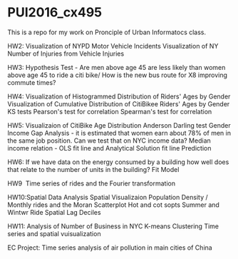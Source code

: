 # PUI2016_cx495
This is a repo for my work on Pronciple of Urban Informatocs class.

HW2: Visualization of NYPD Motor Vehicle Incidents 
     Visualization of NY Number of Injuries from Vehicle Injuries
     
HW3: Hypothesis Test - Are men above age 45 are less likely than women above age 45 to ride a citi bike/ How is the new bus        route for X8 improving commute times?

HW4: Visualization of Histogrammed Distribution of Riders' Ages by Gender
     Visualization of Cumulative Distribution of CitiBikee Riders' Ages by Gender
     KS tests
     Pearson's test for correlation
     Spearman's test for correlation

HW5: Visualizaion of CitiBike Age Distribution
     Anderson Darling test
     Gender Income Gap Analysis - it is estimated that women earn about 78% of men in the same job position. Can we test that      on NYC income data? 
     Median income relation - OLS fit line and Analytical Solution fit line
     Prediction
     
HW6: If we have data on the energy consumed by a building how well does that relate to the number of units in the building?
     Fit Model
     
HW9  Time series of rides and the Fourier transformation

HW10:Spatial Data Analysis 
     Spatial Visualizaion
     Population Density / Monthly rides and the Moran Scatterplot 
     Hot and cot sopts
     Summer and Wintwr Ride Spatial Lag Deciles

HW11: Analysis of Number of Business in NYC
      K-means Clustering
      Time series and spatial vuisualization
      
EC Project: Time series analysis of air pollution in main cities of China


     





